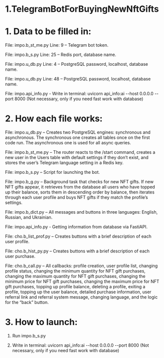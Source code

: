 # 1.TelegramBotForBuyingNewNftGifts
# 1. Data to be filled in:
File: impo.b_st_me.py Line: 9 – Telegram bot token.

File: impo.b_s.py Line: 25 – Redis port, database name.

File: impo.u_db.py Line: 4 – PostgreSQL password, localhost, database name.

File: impo.u_db.py Line: 48 – PostgreSQL password, localhost, database name.

File: impo.api_info.py - Write in terminal: uvicorn api_info:ai --host 0.0.0.0 --port 8000 (Not necessary, only if you need fast work with database)

# 2. How each file works:
File: impo.u_db.py – Creates two PostgreSQL engines: synchronous and asynchronous. The synchronous one creates all tables once on the first code run. The asynchronous one is used for all async queries.

File: impo.b_st_me.py – The router reacts to the /start command, creates a new user in the Users table with default settings if they don’t exist, and stores the user’s Telegram language setting in a Redis key.

File: impo.b_s.py – Script for launching the bot.

File: impo.b_g.py – Background task that checks for new NFT gifts. If new NFT gifts appear, it retrieves from the database all users who have topped up their balance, sorts them in descending order by balance, then iterates through each user profile and buys NFT gifts if they match the profile’s settings.

File: impo.b_dict.py – All messages and buttons in three languages: English, Russian, and Ukrainian.

File: impo.api_info.py - Getting information from database via FastiAPI.

File: cho.b_list_prof.py – Creates buttons with a brief description of each user profile.

File: cho.b_hist_py.py – Creates buttons with a brief description of each user purchase.

File: cho.b_call.py – All callbacks: profile creation, user profile list, changing profile status, changing the minimum quantity for NFT gift purchases, changing the maximum quantity for NFT gift purchases, changing the minimum price for NFT gift purchases, changing the maximum price for NFT gift purchases, topping up profile balance, deleting a profile, exiting a profile, topping up the user balance, detailed purchase information, user referral link and referral system message, changing language, and the logic for the “back” button.

# 3. How to launch:

1. Run impo.b_s.py

2. Write in terminal: uvicorn api_info:ai --host 0.0.0.0 --port 8000 (Not necessary, only if you need fast work with database)
